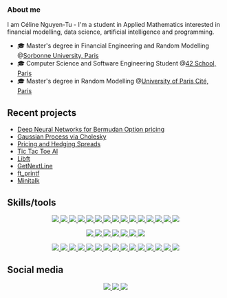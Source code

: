 ### About me

I am Céline Nguyen-Tu - I'm a student in Applied Mathematics interested in financial modelling, data science, artificial intelligence and programming. 

* 🎓 Master's degree in Financial Engineering and Random Modelling @[Sorbonne University, Paris](https://sciences.sorbonne-universite.fr/formation-sciences/offre-de-formation/masters/master-mathematiques-et-applications/m2-parcours-3)
* 🎓 Computer Science and Software Engineering Student @[42 School, Paris](https://42.fr/en/homepage/)
* 🎓 Master's degree in Random Modelling @[University of Paris Cité, Paris](https://masterfinance.math.univ-paris-diderot.fr)
  
## Recent projects

- [Deep Neural Networks for Bermudan Option pricing](https://github.com/celinenguyentu/Deep_Neural_Network_for_Bermudan_Option_Pricing)
- [Gaussian Process via Cholesky](https://github.com/celinenguyentu/Gaussian_process_via_Cholesky)
- [Pricing and Hedging Spreads](https://github.com/celinenguyentu/Pricing_and_Hedging_Spreads)
- [Tic Tac Toe AI](https://github.com/celinenguyentu/TicTacToeAI)
- [Libft](https://github.com/celinenguyentu/Libft)
- [GetNextLine](https://github.com/celinenguyentu/GetNextLine)
- [ft_printf](https://github.com/celinenguyentu/ft_printf)
- [Minitalk](https://github.com/celinenguyentu/Minitalk)
  
<!--
Add technologies used for each project.
-->

## Skills/tools

<p align="center">
  <a href="https://skillicons.dev">
    <img src="https://skillicons.dev/icons?i=cpp" />
  </a>
  <a href="https://skillicons.dev">
    <img src="https://skillicons.dev/icons?i=c" />
  </a>
  <a href="https://skillicons.dev">
    <img src="https://skillicons.dev/icons?i=py" />
  </a>
  <a href="https://skillicons.dev">
    <img src="https://skillicons.dev/icons?i=r" />
  </a>
  <a href="https://go-skill-icons.vercel.app/">
    <img src="https://go-skill-icons.vercel.app/api/icons?i=cuda"/>
  </a>
  <a href="https://skillicons.dev">
    <img src="https://skillicons.dev/icons?i=bash" />
  </a>
  <a href="https://skillicons.dev">
    <img src="https://skillicons.dev/icons?i=cmake" />
  </a>
  <a href="https://skillicons.dev">
    <img src="https://skillicons.dev/icons?i=matlab" />
  </a>
  <a href="https://skillicons.dev">
    <img src="https://skillicons.dev/icons?i=sqlite" />
  </a>
  <a href="https://go-skill-icons.vercel.app/">
    <img src="https://go-skill-icons.vercel.app/api/icons?i=sqlserver"/>
  </a>
  <a href="https://skillicons.dev">
    <img src="https://skillicons.dev/icons?i=html" />
  </a>
  <a href="https://go-skill-icons.vercel.app/">
    <img src="https://go-skill-icons.vercel.app/api/icons?i=css"/>
  </a>
  <a href="https://go-skill-icons.vercel.app/">
    <img src="https://go-skill-icons.vercel.app/api/icons?i=excel"/>
  </a>
  <a href="https://skillicons.dev">
    <img src="https://skillicons.dev/icons?i=regex" />
  </a>
  <a href="https://skillicons.dev">
    <img src="https://skillicons.dev/icons?i=azure" />
  </a>
</p>

<p align="center">
  <a href="https://skillicons.dev">
    <img src="https://skillicons.dev/icons?i=sklearn" />
  </a>
  <a href="https://skillicons.dev">
    <img src="https://skillicons.dev/icons?i=tensorflow" />
  </a>
  <a href="https://go-skill-icons.vercel.app/">
    <img src="https://go-skill-icons.vercel.app/api/icons?i=pandas"/>
  </a>
  <a href="https://go-skill-icons.vercel.app/">
    <img src="https://go-skill-icons.vercel.app/api/icons?i=numpy"/>
  </a>
  <a href="https://go-skill-icons.vercel.app/">
    <img src="https://go-skill-icons.vercel.app/api/icons?i=matplotlib"/>
  </a>
  <a href="https://go-skill-icons.vercel.app/">
    <img src="https://go-skill-icons.vercel.app/api/icons?i=scipy"/>
  </a>
  <a href="https://go-skill-icons.vercel.app/">
    <img src="https://go-skill-icons.vercel.app/api/icons?i=seaborn"/>
  </a>
</p>

<p align="center">
  <a href="https://skillicons.dev">
    <img src="https://skillicons.dev/icons?i=latex" />
  <a href="https://skillicons.dev">
    <img src="https://skillicons.dev/icons?i=md" />
  </a>
  <a href="https://skillicons.dev">
    <img src="https://skillicons.dev/icons?i=anaconda" />
  </a>
  <a href="https://skillicons.dev">
    <img src="https://skillicons.dev/icons?i=vim" />
  </a>
  <a href="https://skillicons.dev">
    <img src="https://skillicons.dev/icons?i=vscode" />
  </a>
  <a href="https://go-skill-icons.vercel.app/">
    <img src="https://go-skill-icons.vercel.app/api/icons?i=jupyter"/>
  </a>
  <a href="https://skillicons.dev">
    <img src="https://skillicons.dev/icons?i=docker" />
  </a>
  <a href="https://skillicons.dev">
    <img src="https://skillicons.dev/icons?i=git" />
  </a>
  <a href="https://go-skill-icons.vercel.app/">
    <img src="https://go-skill-icons.vercel.app/api/icons?i=terminal"/>
  </a>
  <a href="https://skillicons.dev">
    <img src="https://skillicons.dev/icons?i=stackoverflow" />
  </a>
  <a href="https://skillicons.dev">
    <img src="https://skillicons.dev/icons?i=notion" />
  </a>
  <a href="https://skillicons.dev">
    <img src="https://skillicons.dev/icons?i=obsidian" />
  </a>
  <a href="https://go-skill-icons.vercel.app/">
    <img src="https://go-skill-icons.vercel.app/api/icons?i=gnome"/>
  </a>
  <a href="https://skillicons.dev">
    <img src="https://skillicons.dev/icons?i=linux" />
  </a>
  <a href="https://skillicons.dev">
    <img src="https://skillicons.dev/icons?i=apple" />
  </a>
</p>

## Social media


<p align="center">
  </a>
  <a href="celine.nguyentu@gmail.com">
    <img src="https://skillicons.dev/icons?i=gmail" />
  </a>
  <a href="https://www.linkedin.com/in/celinenguyentu/">
    <img src="https://skillicons.dev/icons?i=linkedin" />
  <a href="https://github.com/celinenguyentu">
    <img src="https://skillicons.dev/icons?i=github" />
  </a>
</p>

